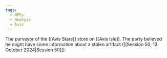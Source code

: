```yaml
---
tags:
  - NPCs
  - NewSyza
  - Avis
---
```

The purveyor of the [[Avis Stars]] store on [[Avis Isle]]. The party believed he might have some information about a stolen artifact ([[Session 50, 13 October 2024|Session 50]]).